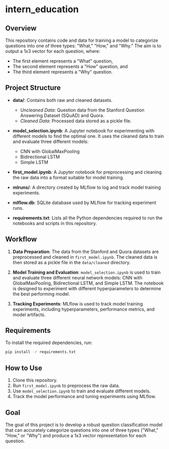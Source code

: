 

# intern_education

## Overview

This repository contains code and data for training a model to categorize questions into one of three types: "What," "How," and "Why." The aim is to output a 1x3 vector for each question, where:
- The first element represents a "What" question,
- The second element represents a "How" question, and
- The third element represents a "Why" question.

## Project Structure

- **data/**: Contains both raw and cleaned datasets.
  - *Uncleaned Data*: Question data from the Stanford Question Answering Dataset (SQuAD) and Quora.
  - *Cleaned Data*: Processed data stored as a pickle file.

- **model_selection.ipynb**: A Jupyter notebook for experimenting with different models to find the optimal one. It uses the cleaned data to train and evaluate three different models:
  - CNN with GlobalMaxPooling
  - Bidirectional LSTM
  - Simple LSTM

- **first_model.ipynb**: A Jupyter notebook for preprocessing and cleaning the raw data into a format suitable for model training.

- **mlruns/**: A directory created by MLflow to log and track model training experiments.

- **mlflow.db**: SQLite database used by MLflow for tracking experiment runs.

- **requirements.txt**: Lists all the Python dependencies required to run the notebooks and scripts in this repository.

## Workflow

1. **Data Preparation**: The data from the Stanford and Quora datasets are preprocessed and cleaned in `first_model.ipynb`. The cleaned data is then stored as a pickle file in the `data/cleaned` directory.

2. **Model Training and Evaluation**: `model_selection.ipynb` is used to train and evaluate three different neural network models: CNN with GlobalMaxPooling, Bidirectional LSTM, and Simple LSTM. The notebook is designed to experiment with different hyperparameters to determine the best performing model.

3. **Tracking Experiments**: MLflow is used to track model training experiments, including hyperparameters, performance metrics, and model artifacts.

## Requirements

To install the required dependencies, run:

```sh
pip install -r requirements.txt
```

## How to Use

1. Clone this repository.
2. Run `first_model.ipynb` to preprocess the raw data.
3. Use `model_selection.ipynb` to train and evaluate different models.
4. Track the model performance and tuning experiments using MLflow.

## Goal

The goal of this project is to develop a robust question classification model that can accurately categorize questions into one of three types ("What," "How," or "Why") and produce a 1x3 vector representation for each question.
